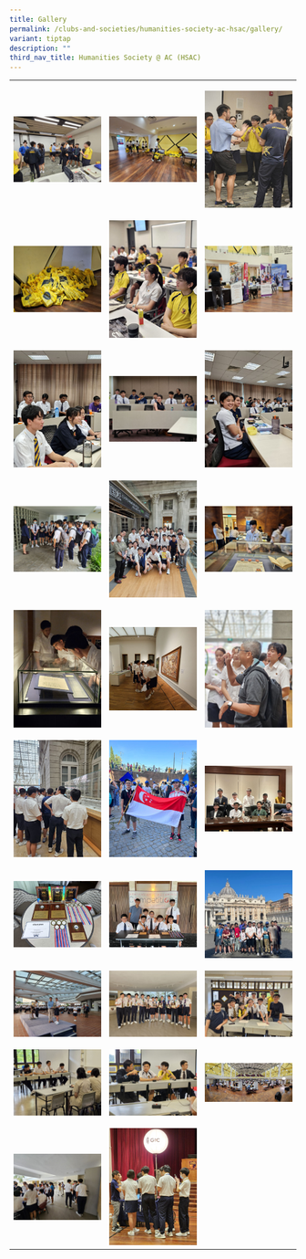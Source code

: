 ```yaml
---
title: Gallery
permalink: /clubs-and-societies/humanities-society-ac-hsac/gallery/
variant: tiptap
description: ""
third_nav_title: Humanities Society @ AC (HSAC)
---
```

<table><tbody><tr><th rowspan="1" colspan="1"><p></p><div class="isomer-image-wrapper"><img style="width: 100%" height="auto" width="100%" alt="" src="/images/Clubs And Societies/Humanities Society @ AC (HSAC)/20231107_170108.jpg"></div></th><th rowspan="1" colspan="1"><p></p><div class="isomer-image-wrapper"><img style="width: 100%" height="auto" width="100%" alt="" src="/images/Clubs And Societies/Humanities Society @ AC (HSAC)/20230427_110056.jpg"></div></th><th rowspan="1" colspan="1"><p></p><div class="isomer-image-wrapper"><img style="width: 100%" height="auto" width="100%" alt="" src="/images/Clubs And Societies/Humanities Society @ AC (HSAC)/20231107_170045.jpg"></div></th></tr><tr><td rowspan="1" colspan="1"><p></p><div class="isomer-image-wrapper"><img style="width: 100%" height="auto" width="100%" alt="" src="/images/Clubs And Societies/Humanities Society @ AC (HSAC)/20230427_102225.jpg"></div></td><td rowspan="1" colspan="1"><p></p><div class="isomer-image-wrapper"><img style="width: 100%" height="auto" width="100%" alt="" src="/images/Clubs And Societies/Humanities Society @ AC (HSAC)/20231107_152941.jpg"></div></td><td rowspan="1" colspan="1"><p></p><div class="isomer-image-wrapper"><img style="width: 100%" height="auto" width="100%" alt="" src="/images/Clubs And Societies/Humanities Society @ AC (HSAC)/20230427_120728.jpg"></div></td></tr><tr><td rowspan="1" colspan="1"><p></p><div class="isomer-image-wrapper"><img style="width: 100%" height="auto" width="100%" alt="" src="/images/Clubs And Societies/Humanities Society @ AC (HSAC)/20230321_154940.jpg"></div></td><td rowspan="1" colspan="1"><p></p><div class="isomer-image-wrapper"><img style="width: 100%" height="auto" width="100%" alt="" src="/images/Clubs And Societies/Humanities Society @ AC (HSAC)/20230321_154927.jpg"></div></td><td rowspan="1" colspan="1"><p></p><div class="isomer-image-wrapper"><img style="width: 100%" height="auto" width="100%" alt="" src="/images/Clubs And Societies/Humanities Society @ AC (HSAC)/20230321_154601.jpg"></div></td></tr><tr><td rowspan="1" colspan="1"><p></p><div class="isomer-image-wrapper"><img style="width: 100%" height="auto" width="100%" alt="" src="/images/Clubs And Societies/Humanities Society @ AC (HSAC)/20230321_152345.jpg"></div></td><td rowspan="1" colspan="1"><p></p><div class="isomer-image-wrapper"><img style="width: 100%" height="auto" width="100%" alt="" src="/images/Clubs And Societies/Humanities Society @ AC (HSAC)/20230718_162519.jpg"></div></td><td rowspan="1" colspan="1"><p></p><div class="isomer-image-wrapper"><img style="width: 100%" height="auto" width="100%" alt="" src="/images/Clubs And Societies/Humanities Society @ AC (HSAC)/20230718_161834.jpg"></div></td></tr><tr><td rowspan="1" colspan="1"><p></p><div class="isomer-image-wrapper"><img style="width: 100%" height="auto" width="100%" alt="" src="/images/Clubs And Societies/Humanities Society @ AC (HSAC)/20230718_161652.jpg"></div></td><td rowspan="1" colspan="1"><p></p><div class="isomer-image-wrapper"><img style="width: 100%" height="auto" width="100%" alt="" src="/images/Clubs And Societies/Humanities Society @ AC (HSAC)/20230718_154727.jpg"></div></td><td rowspan="1" colspan="1"><p></p><div class="isomer-image-wrapper"><img style="width: 100%" height="auto" width="100%" alt="" src="/images/Clubs And Societies/Humanities Society @ AC (HSAC)/20230718_152702.jpg"></div></td></tr><tr><td rowspan="1" colspan="1"><p></p><div class="isomer-image-wrapper"><img style="width: 100%" height="auto" width="100%" alt="" src="/images/Clubs And Societies/Humanities Society @ AC (HSAC)/20230718_152607.jpg"></div></td><td rowspan="1" colspan="1"><p></p><div class="isomer-image-wrapper"><img style="width: 100%" height="auto" width="100%" alt="" src="/images/Clubs And Societies/Humanities Society @ AC (HSAC)/Luke_and_Isaac.jpg"></div></td><td rowspan="1" colspan="1"><p></p><div class="isomer-image-wrapper"><img style="width: 100%" height="auto" width="100%" alt="" src="/images/Clubs And Societies/Humanities Society @ AC (HSAC)/IAC_2023__05.jpg"></div></td></tr><tr><td rowspan="1" colspan="1"><p></p><div class="isomer-image-wrapper"><img style="width: 100%" height="auto" width="100%" alt="" src="/images/Clubs And Societies/Humanities Society @ AC (HSAC)/IAC_2023__02.jpg"></div></td><td rowspan="1" colspan="1"><p></p><div class="isomer-image-wrapper"><img style="width: 100%" height="auto" width="100%" alt="" src="/images/Clubs And Societies/Humanities Society @ AC (HSAC)/IAC_2023__01.jpg"></div></td><td rowspan="1" colspan="1"><p></p><div class="isomer-image-wrapper"><img style="width: 100%" height="auto" width="100%" alt="" src="/images/Clubs And Societies/Humanities Society @ AC (HSAC)/Group_Photo.jpg"></div></td></tr><tr><td rowspan="1" colspan="1"><p></p><div class="isomer-image-wrapper"><img style="width: 100%" height="auto" width="100%" alt="" src="/images/Clubs And Societies/Humanities Society @ AC (HSAC)/20230815_075707.jpg"></div></td><td rowspan="1" colspan="1"><p></p><div class="isomer-image-wrapper"><img style="width: 100%" height="auto" width="100%" alt="" src="/images/Clubs And Societies/Humanities Society @ AC (HSAC)/20230710_084311.jpg"></div></td><td rowspan="1" colspan="1"><p></p><div class="isomer-image-wrapper"><img style="width: 100%" height="auto" width="100%" alt="" src="/images/Clubs And Societies/Humanities Society @ AC (HSAC)/20230415_170750.jpg"></div></td></tr><tr><td rowspan="1" colspan="1"><p></p><div class="isomer-image-wrapper"><img style="width: 100%" height="auto" width="100%" alt="" src="/images/Clubs And Societies/Humanities Society @ AC (HSAC)/20230415_160816.jpg"></div></td><td rowspan="1" colspan="1"><p></p><div class="isomer-image-wrapper"><img style="width: 100%" height="auto" width="100%" alt="" src="/images/Clubs And Societies/Humanities Society @ AC (HSAC)/20230415_160730.jpg"></div></td><td rowspan="1" colspan="1"><p></p><div class="isomer-image-wrapper"><img style="width: 100%" height="auto" width="100%" alt="" src="/images/Clubs And Societies/Humanities Society @ AC (HSAC)/20230427_125353.jpg"></div></td></tr><tr><td rowspan="1" colspan="1"><p></p><div class="isomer-image-wrapper"><img style="width: 100%" height="auto" width="100%" alt="" src="/images/Clubs And Societies/Humanities Society @ AC (HSAC)/20230427_124457.jpg"></div></td><td rowspan="1" colspan="1"><p></p><div class="isomer-image-wrapper"><img style="width: 100%" height="auto" width="100%" alt="" src="/images/Clubs And Societies/Humanities Society @ AC (HSAC)/20230427_120754.jpg"></div></td><td rowspan="1" colspan="1"><p></p></td></tr></tbody></table><p></p>